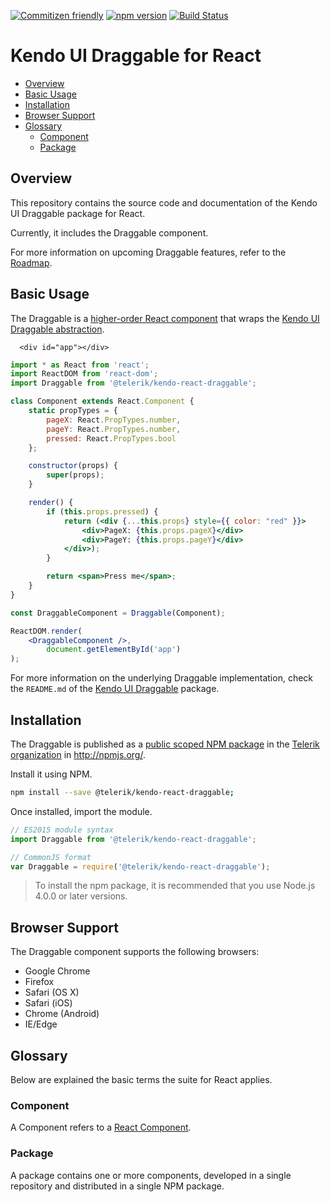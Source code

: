 [![Commitizen friendly](https://img.shields.io/badge/commitizen-friendly-brightgreen.svg)](http://commitizen.github.io/cz-cli/)
[![npm version](https://badge.fury.io/js/%40telerik%2Fkendo-react-draggable.svg)](https://badge.fury.io/js/%40telerik%2Fkendo-react-draggable)
[![Build Status](https://travis-ci.org/telerik/kendo-react-draggable.svg?branch=master)](https://travis-ci.org/telerik/kendo-react-draggable)

# Kendo UI Draggable for React

* [Overview](https://github.com/telerik/kendo-react-draggable#overview)
* [Basic Usage](https://github.com/telerik/kendo-react-draggable#basic-usage)
* [Installation](https://github.com/telerik/kendo-react-draggable#installation)
* [Browser Support](https://github.com/telerik/kendo-react-draggable#browser-support)
* [Glossary](https://github.com/telerik/kendo-react-draggable#glossary)
  * [Component](https://github.com/telerik/kendo-react-draggable#component)
  * [Package](https://github.com/telerik/kendo-react-draggable#package)

## Overview

This repository contains the source code and documentation of the Kendo UI Draggable package for React.

Currently, it includes the Draggable component.

For more information on upcoming Draggable features, refer to the [Roadmap](https://github.com/telerik/kendo-react-layout/blob/master/docs/roadmap.md).

## Basic Usage

The Draggable is a [higher-order React component](https://egghead.io/lessons/react-react-fundamentals-higher-order-components-replaces-mixins) that wraps the [Kendo UI Draggable abstraction](https://github.com/telerik/kendo-draggable).

```html-preview
  <div id="app"></div>
```
```jsx
import * as React from 'react';
import ReactDOM from 'react-dom';
import Draggable from '@telerik/kendo-react-draggable';

class Component extends React.Component {
    static propTypes = {
        pageX: React.PropTypes.number,
        pageY: React.PropTypes.number,
        pressed: React.PropTypes.bool
    };

    constructor(props) {
        super(props);
    }

    render() {
        if (this.props.pressed) {
            return (<div {...this.props} style={{ color: "red" }}>
                <div>PageX: {this.props.pageX}</div>
                <div>PageY: {this.props.pageY}</div>
            </div>);
        }

        return <span>Press me</span>;
    }
}

const DraggableComponent = Draggable(Component);

ReactDOM.render(
    <DraggableComponent />,
        document.getElementById('app')
);
```

For more information on the underlying Draggable implementation, check the `README.md` of the [Kendo UI Draggable](https://github.com/telerik/kendo-draggable) package.

## Installation

The Draggable is published as a [public scoped NPM package](https://docs.npmjs.com/misc/scope) in the [Telerik organization](https://www.npmjs.com/~telerik) in http://npmjs.org/.

Install it using NPM.

```sh
npm install --save @telerik/kendo-react-draggable;
```

Once installed, import the module.

```jsx
// ES2015 module syntax
import Draggable from '@telerik/kendo-react-draggable';
```

```jsx
// CommonJS format
var Draggable = require('@telerik/kendo-react-draggable');
```

> To install the npm package, it is recommended that you use Node.js 4.0.0 or later versions.

## Browser Support

The Draggable component supports the following browsers:

* Google Chrome
* Firefox
* Safari (OS X)
* Safari (iOS)
* Chrome (Android)
* IE/Edge

## Glossary

Below are explained the basic terms the suite for React applies.

### Component

A Component refers to a [React Component](https://facebook.github.io/react/docs/jsx-in-depth.html#html-tags-vs.-react-components).

### Package

A package contains one or more components, developed in a single repository and distributed in a single NPM package.
